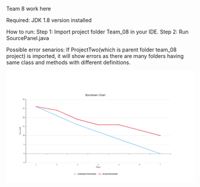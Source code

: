 Team 8 work here

Required: JDK 1.8 version installed

How to run:
Step 1: Import project folder Team_08 in your IDE. 
Step 2: Run SourcePanel.java

Possible error senarios:
If ProjectTwo(which is parent folder team_08 project) is imported, it will show errors as there are many folders having same class and methods with different definitions.

![alt text](https://github.com/SER516-S20/ProjectThree/blob/master/Team_08/src/Image/Proj3_Burndown_Chart.png "Project 3 Burn down chart")
